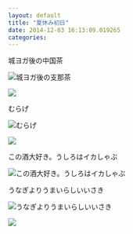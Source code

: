 ```yaml
---
layout: default
title: "夏休み初日"
date: 2014-12-03 16:13:09.019265
categories: 
---
```


城ヨガ後の中国茶

![城ヨガ後の支那茶](/assets/images/201408/10561063_684847541599185_533209312_n.jpg)

![](/assets/images/201408/10449125_1462002167382729_851879214_n.jpg)

むらげ

![むらげ](/assets/images/201408/10570092_910239718993194_821545130_n.jpg)

![](/assets/images/201408/925585_1436786479943708_982751736_n.jpg)

この酒大好き。うしろはイカしゃぶ

![この酒大好き。うしろはイカしゃぶ](/assets/images/201408/10593382_1516845868527160_1415615242_n.jpg)

うなぎよりうまいらしいいさき

![うなぎよりうまいらしいいさき](/assets/images/201408/10593305_1920619144743732_532026883_n.jpg)

![](/assets/images/201408/10537914_818584514840968_1516863403_n.jpg)



